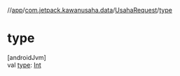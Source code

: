 //[app](../../../index.md)/[com.jetpack.kawanusaha.data](../index.md)/[UsahaRequest](index.md)/[type](type.md)

# type

[androidJvm]\
val [type](type.md): [Int](https://kotlinlang.org/api/latest/jvm/stdlib/kotlin/-int/index.html)
